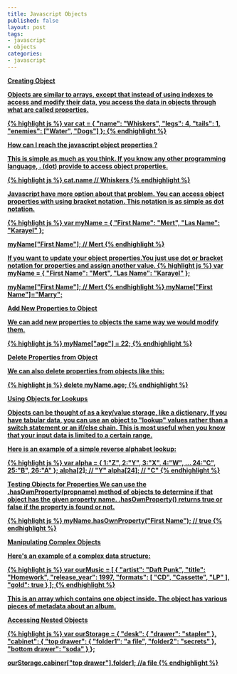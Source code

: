 ```yaml
---
title: Javascript Objects
published: false
layout: post
tags:
- javascript
- objects
categories:
- javascript
---
```


<b><u>Creating Object<u></u>

Objects are similar to arrays, except that instead of using indexes to access and modify their data, you access the data in objects through what are called properties.

{% highlight js %}
var cat = {
  "name": "Whiskers",
  "legs": 4,
  "tails": 1,
  "enemies": ["Water", "Dogs"]
};
{% endhighlight %}

<b><u>How can I reach the javascript object properties ?</u></b>

This is simple as much as you think. If you know any other programming language, . (dot) provide to access object properties.

{% highlight js %}
cat.name // Whiskers
{% endhighlight %}


Javascript have more option about that problem. You can access object properties with using bracket notation. This notation is as simple as dot notation.

{% highlight js %}
var myName = {
  "First Name": "Mert",
  "Las Name": "Karayel"
};

myName["First Name"]; // Mert
{% endhighlight %}

If you want to update your object properties.You just use dot or bracket notation for properties and assign another value.
{% highlight js %}
var myName = {
  "First Name": "Mert",
  "Las Name": "Karayel"
};

myName["First Name"]; // Mert
{% endhighlight %}
myName["First Name"]="Marry";

<b><u>Add New Properties to Object</u></b>

We can add new properties to objects the same way we would modify them.

{% highlight js %}
myName["age"] = 22;
{% endhighlight %}

<b><u>Delete Properties from Object</u></b>

We can also delete properties from objects like this:

{% highlight js %}
delete myName.age;
{% endhighlight %}

<b><u>Using Objects for Lookups</u></b>

Objects can be thought of as a key/value storage, like a dictionary. If you have tabular data, you can use an object to "lookup" values rather than a switch statement or an if/else chain. This is most useful when you know that your input data is limited to a certain range.

Here is an example of a simple reverse alphabet lookup:

{% highlight js %}
var alpha = {
  1:"Z",
  2:"Y",
  3:"X",
  4:"W",
  ...
  24:"C",
  25:"B",
  26:"A"
};
alpha[2]; // "Y"
alpha[24]; // "C"
{% endhighlight %}

<b><u>Testing Objects for Properties</u></b>
We can use the .hasOwnProperty(propname) method of objects to determine if that object has the given property name. .hasOwnProperty() returns true or false if the property is found or not.

{% highlight js %}
myName.hasOwnProperty("First Name"); // true
{% endhighlight %}

<b><u>Manipulating Complex Objects</u></b>

Here's an example of a complex data structure:

{% highlight js %}
var ourMusic = [
  {
    "artist": "Daft Punk",
    "title": "Homework",
    "release_year": 1997,
    "formats": [ 
      "CD", 
      "Cassette", 
      "LP" ],
    "gold": true
  }
];
{% endhighlight %}

This is an array which contains one object inside. The object has various pieces of metadata about an album. 

<b><u>Accessing Nested  Objects</u></b>

{% highlight js %}
var ourStorage = {
  "desk": {
    "drawer": "stapler"
  },
  "cabinet": {
    "top drawer": { 
      "folder1": "a file",
      "folder2": "secrets"
    },
    "bottom drawer": "soda"
  }
};

ourStorage.cabiner["top drawer"].folder1; //a file
{% endhighlight %}